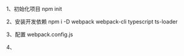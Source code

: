 1、初始化项目
npm init

2、安装开发依赖
npm i -D webpack webpack-cli typescript ts-loader

3、配置 webpack.config.js

4、
